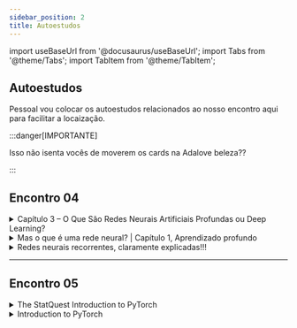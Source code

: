 ```yaml
---
sidebar_position: 2
title: Autoestudos
---
```


import useBaseUrl from '@docusaurus/useBaseUrl';
import Tabs from '@theme/Tabs';
import TabItem from '@theme/TabItem';

## Autoestudos

Pessoal vou colocar os autoestudos relacionados ao nosso encontro aqui para facilitar a locaização.

:::danger[IMPORTANTE]

Isso não isenta vocês de moverem os cards na Adalove beleza??

:::

## Encontro 04

<details> 
        <summary mdxType="summary">	Capítulo 3 – O Que São Redes Neurais Artificiais Profundas ou Deep Learning?</summary>

        - https://www.deeplearningbook.com.br/o-que-sao-redes-neurais-artificiais-profundas/
</details> 

<details> 
        <summary mdxType="summary">	Mas o que é uma rede neural? | Capítulo 1, Aprendizado profundo</summary>

        - https://www.youtube.com/watch?v=aircAruvnKk
</details> 

<details> 
        <summary mdxType="summary">	Redes neurais recorrentes, claramente explicadas!!!</summary>

        - https://www.youtube.com/watch?v=AsNTP8Kwu80&list=PLblh5JKOoLUIxGDQs4LFFD--41Vzf-ME1&index=15
</details> 

---

## Encontro 05

<details> 
        <summary mdxType="summary">	The StatQuest Introduction to PyTorch</summary>

        - https://www.youtube.com/watch?v=FHdlXe1bSe4&list=PLblh5JKOoLUIxGDQs4LFFD--41Vzf-ME1&index=26
</details> 

<details> 
        <summary mdxType="summary">	Introduction to PyTorch</summary>

        - https://pytorch.org/tutorials/beginner/introyt/introyt1_tutorial.html
</details> 